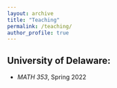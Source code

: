 ```yaml
---
layout: archive
title: "Teaching"
permalink: /teaching/
author_profile: true
---
```


## University of Delaware:
- *MATH 353*, Spring 2022    

